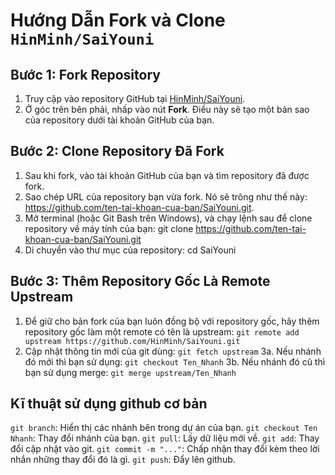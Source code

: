 # Hướng Dẫn Fork và Clone `HinMinh/SaiYouni`

## Bước 1: Fork Repository

1. Truy cập vào repository GitHub tại [HinMinh/SaiYouni](https://github.com/HinMinh/SaiYouni.git).
2. Ở góc trên bên phải, nhấp vào nút **Fork**. Điều này sẽ tạo một bản sao của repository dưới tài khoản GitHub của bạn.

## Bước 2: Clone Repository Đã Fork

1. Sau khi fork, vào tài khoản GitHub của bạn và tìm repository đã được fork.
2. Sao chép URL của repository bạn vừa fork. Nó sẽ trông như thế này: https://github.com/ten-tai-khoan-cua-ban/SaiYouni.git.
3. Mở terminal (hoặc Git Bash trên Windows), và chạy lệnh sau để clone repository về máy tính của bạn:
git clone https://github.com/ten-tai-khoan-cua-ban/SaiYouni.git
4. Di chuyển vào thư mục của repository:
cd SaiYouni
## Bước 3: Thêm Repository Gốc Là Remote Upstream
1. Để giữ cho bản fork của bạn luôn đồng bộ với repository gốc, hãy thêm repository gốc làm một remote có tên là upstream:
`git remote add upstream https://github.com/HinMinh/SaiYouni.git`
2. Cập nhật thông tin mới của git dùng:
`git fetch upstream`
3a. Nếu nhánh đó mới thì bạn sử dụng:
`git checkout Ten_Nhanh`
3b. Nếu nhánh đó cũ thì bạn sử dụng merge:
`git merge upstream/Ten_Nhanh`

## Kĩ thuật sử dụng github cơ bản
`git branch`: Hiển thị các nhánh bên trong dự án của bạn.
`git checkout Ten Nhanh`: Thay đổi nhánh của bạn.
`git pull`: Lấy dữ liệu mới về.
`git add`: Thay đổi cập nhật vào git.
`git commit -m "..."`: Chấp nhận thay đổi kèm theo lời nhắn những thay đổi đó là gì.
`git push`: Đẩy lên github.

